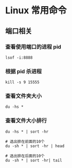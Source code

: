 # Linux 常用命令

## 端口相关

### 查看使用端口的进程 pid

```shell
lsof -i:8888
```

### 根据 pid 杀进程

```shell
kill -s 9 15555
```

### 查看文件夹大小

`du -hs *`

### 查看文件大小排行

```shell script
du -hs * | sort -hr

# 选出排在前面的10个
du -sh * | sort -hr | head 

# 选出排在后面的10个
du -sh * | sort -hr| tail 
```